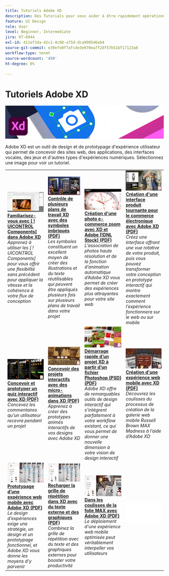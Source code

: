 ```yaml
---
title: Tutoriels Adobe XD
description: Des Tutorials pour vous aider à être rapidement opérationnel sur Adobe XD
feature: UI Design
role: User
level: Beginner, Intermediate
jira: KT-6944
exl-id: 411ef3da-42c1-4c98-a75d-dca990546eb4
source-git-commit: e39efe0f7afc4e3e970ea7f2df57b51bf17123a6
workflow-type: tm+mt
source-wordcount: '459'
ht-degree: 0%

---
```


# Tutoriels Adobe XD

![Image de héros Creative Cloud](../assets/XD.jpg)

Adobe XD est un outil de design et de prototypage d&#39;expérience utilisateur qui permet de concevoir des sites web, des applications, des interfaces vocales, des jeux et d&#39;autres types d&#39;expériences numériques. Sélectionnez une image pour voir un tutoriel.

<table>
<tr>
 <td>
   <a href="components.md">
      <img alt="Familiarisation avec les composants dans Adobe XD" src="assets/Componentsxd.jpg" />
   </a>
    <div>
   <a href="components.md"><strong>Familiarisez-vous avec [ ! UICONTROL Components] dans Adobe XD</strong></a>
    </div>
    <em>Apprenez à utiliser les [ ! UICONTROL Components] pour vous offrir une flexibilité sans précédent pour appliquer la vitesse et la cohérence à votre flux de conception</em>
    <br>
  </td>
  <td>
   <a href="assets/ControlMultipleXDArtboardswithNestedSymbols.pdf" target="_blank">
      <img alt="Contrôle de plusieurs plans de travail XD avec des symboles imbriqués" src="assets/ControlMultipleXDArtboardswithNestedSymbols.jpg" />
   </a>
    <div>
   <a href="assets/ControlMultipleXDArtboardswithNestedSymbols.pdf" target="_blank"><strong>Contrôle de plusieurs plans de travail XD avec des symboles imbriqués (PDF)</strong></a>
    </div>
    <em>Les symboles constituent un excellent moyen de créer des illustrations et du texte réutilisables qui peuvent être appliqués plusieurs fois sur plusieurs plans de travail dans votre projet</em>
    <br>
  </td>
  <td>
   <a href="assets/CreateaZoomableeCommercePhotowithXDandAdobeStock.pdf" target="_blank">
      <img alt="Création d&apos;une photo e-commerce zoom avec XD et Adobe [!DNL Stock]" src="assets/CreateaZoomableeCommercePhotowithXDandAdobeStock.jpg" />
   </a>
    <div>
   <a href="assets/CreateaZoomableeCommercePhotowithXDandAdobeStock.pdf" target="_blank"><strong>Création d'une photo e-commerce zoom avec XD et Adobe [!DNL Stock] (PDF)</strong></a>
    </div>
    <em>L’association de photos haute résolution et de la fonction d’animation automatique d’Adobe XD vous permet de créer des expériences plus attrayantes pour votre site web</em>
    <br>
  </td>
  <td>
   <a href="assets/CreatingaRotatingProductInterfaceforECommercewithAdobeXD.pdf" target="_blank">
      <img alt="Création d&apos;une interface produit tournante pour l&apos;e-commerce avec Adobe XD" src="assets/CreatingaRotatingProductInterfaceforECommercewithAdobeXD.jpg" />
   </a>
    <div>
   <a href="assets/CreatingaRotatingProductInterfaceforECommercewithAdobeXD.pdf" target="_blank"><strong>Création d'une interface produit tournante pour le commerce électronique avec Adobe XD (PDF)</strong></a>
    </div>
    <em>Créez une interface offrant une vue rotative de votre produit, puis vous pouvez transformer votre conception en prototype interactif qui montre exactement comment l’expérience fonctionnera sur le web ou sur mobile</em>
    <br>
  </td>
</tr>
<tr>
  <td>
   <a href="assets/DesignandPrototypeanInteractiveQuizwithXD.pdf" target="_blank">
      <img alt="Conception et création de prototypes d’un quiz interactif avec XD" src="assets/DesignandPrototypeanInteractiveQuizwithXD.jpg" />
   </a>
    <div>
   <a href="assets/DesignandPrototypeanInteractiveQuizwithXD.pdf" target="_blank"><strong>Concevoir et prototyper un quiz interactif avec XD (PDF)</strong></a>
    </div>
    <em>Concevez les commentaires qu’un utilisateur recevra pendant un projet</em>
    <br>
  </td>
  <td>
   <a href="assets/DesignInteractiveProjectswithMicroAnimationsinXD.pdf" target="_blank">
      <img alt="Concevoir des projets interactifs avec des micro-animations dans XD" src="assets/DesignInteractiveProjectswithMicroAnimationsinXD.jpg" />
   </a>
    <div>
   <a href="assets/DesignInteractiveProjectswithMicroAnimationsinXD.pdf" target="_blank"><strong>Concevoir des projets interactifs avec des micro-animations dans XD (PDF)</strong></a>
    </div>
    <em>Apprenez à créer des prototypes animés interactifs de vos designs avec Adobe XD</em>
    <br>
  </td>
  <td>
   <a href="assets/JumpstartyourXDProjectfromaPhotoshopFile.pdf" target="_blank">
      <img alt="Démarrage rapide d’un projet XD à partir d’un fichier Photoshop (PSD)" src="assets/JumpstartyourXDProjectfromaPhotoshopFile.jpg" />
   </a>
    <div>
   <a href="assets/JumpstartyourXDProjectfromaPhotoshopFile.pdf" target="_blank"><strong>Démarrage rapide d’un projet XD à partir d’un fichier Photoshop (PSD) (PDF)</strong></a>
    </div>
    <em>Adobe XD offre de remarquables outils de design interactif qui s’intègrent parfaitement à votre workflow existant, ce qui vous permet de donner une nouvelle dimension à votre vision de design interactif</em>
    <br>
  </td>
  <td>
   <a href="assets/MobileWebExperienceswithXD.pdf" target="_blank">
      <img alt="Création d&apos;une expérience web mobile avec XD" src="assets/MobileWebExperienceswithXD.jpg" />
   </a>
    <div>
   <a href="assets/MobileWebExperienceswithXD.pdf" target="_blank"><strong>Création d'une expérience web mobile avec XD (PDF)</strong></a>
    </div>
    <em>Découvrez les coulisses du processus de création de la galerie web mobile Russell Brown MAX Madness à l’aide d’Adobe XD</em>
    <br>
  </td>
</tr>
<tr>
  <td>
   <a href="assets/PrototypeaMobileWebExperiencewithAdobeXD.pdf" target="_blank">
      <img alt="Prototypage d&apos;une expérience web mobile avec Adobe XD" src="assets/PrototypeaMobileWebExperiencewithAdobeXD.jpg" />
   </a>
    <div>
   <a href="assets/PrototypeaMobileWebExperiencewithAdobeXD.pdf" target="_blank"><strong>Prototypage d’une expérience web mobile avec Adobe XD (PDF)</strong></a>
    </div>
    <em>Le design d’expériences exige une stratégie, un design et un prototypage fonctionnel, et Adobe XD vous donne les moyens d’y parvenir</em>
    <br>
  </td>
  <td>
   <a href="assets/PrototypeaMobileWebExperiencewithAdobeXD.pdf" target="_blank">
      <img alt="Dynamisez la grille de répétition dans XD avec du texte externe et des graphiques" src="assets/PrototypeaMobileWebExperiencewithAdobeXD.jpg" />
   </a>
    <div>
   <a href="assets/PrototypeaMobileWebExperiencewithAdobeXD.pdf" target="_blank"><strong>Recharger la grille de répétition dans XD avec du texte externe et des graphiques (PDF)</strong></a>
    </div>
    <em>Combinez la grille de répétition avec du texte et des graphiques externes pour booster votre productivité</em>
    <br>
  </td>
  <td>
   <a href="assets/BehindtheScenesofMAXMadnesswithAdobeXD.pdf" target="_blank">
      <img alt="Dans les coulisses de la folie MAX avec Adobe XD" src="assets/BehindtheScenesofMAXMadnesswithAdobeXD.jpg" />
   </a>
    <div>
   <a href="assets/BehindtheScenesofMAXMadnesswithAdobeXD.pdf" target="_blank"><strong>Dans les coulisses de la folie MAX avec Adobe XD (PDF)</strong></a>
    </div>
    <em>Le déploiement d'une expérience web mobile optimisée peut véritablement interpeller vos utilisateurs</em>
    <br>
  </td>
  <td>
    <img alt="Espaceur" src="../assets/Whitespacer.png" />
    <div>
    <br>
  </td>
</tr>
</table>

